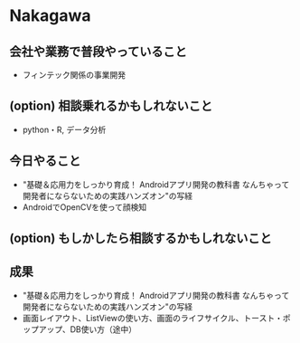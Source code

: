 # Nakagawa


## 会社や業務で普段やっていること

- フィンテック関係の事業開発

## (option) 相談乗れるかもしれないこと

- python・R, データ分析

## 今日やること

- "基礎＆応用力をしっかり育成！ Androidアプリ開発の教科書 なんちゃって開発者にならないための実践ハンズオン"の写経
- AndroidでOpenCVを使って顔検知


## (option) もしかしたら相談するかもしれないこと


## 成果

- "基礎＆応用力をしっかり育成！ Androidアプリ開発の教科書 なんちゃって開発者にならないための実践ハンズオン"の写経
- 画面レイアウト、ListViewの使い方、画面のライフサイクル、トースト・ポップアップ、DB使い方（途中）